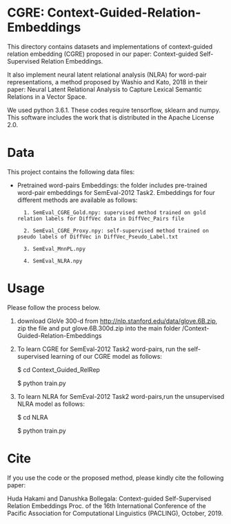 # CGRE: Context-Guided-Relation-Embeddings
This directory contains datasets and implementations of context-guided relation embedding (CGRE) proposed in our paper: Context-guided Self-Supervised Relation Embeddings.

It also implement neural latent relational analysis (NLRA) for word-pair representations, a method proposed by Washio and Kato, 2018 in their paper: Neural Latent Relational Analysis to Capture Lexical Semantic Relations in a Vector Space.

We used python 3.6.1.
These codes require tensorflow, sklearn and numpy.
This software includes the work that is distributed in the Apache License 2.0.
# Data
This project contains the following data files:
- Pretrained word-pairs Embeddings: the folder includes pre-trained word-pair embeddings for SemEval-2012 Task2. Embeddings for four different methods are available as follows:

        1. SemEval_CGRE_Gold.npy: supervised method trained on gold relation labels for DiffVec data in DiffVec_Pairs file
        
        2. SemEval_CGRE_Proxy.npy: self-supervised method trained on pseudo labels of DiffVec in DiffVec_Pseudo_Label.txt
        
        3. SemEval_MnnPL.npy
        
        4. SemEval_NLRA.npy
        
# Usage
Please follow the process below.

1. download GloVe 300-d from http://nlp.stanford.edu/data/glove.6B.zip, zip the file and put glove.6B.300d.zip into the main folder /Context-Guided-Relation-Embeddings

1. To learn CGRE for SemEval-2012 Task2 word-pairs, run the self-supervised learning of our CGRE model as follows:

    $ cd Context_Guided_RelRep

    $ python train.py

2. To learn NLRA for SemEval-2012 Task2 word-pairs,run the unsupervised NLRA model as follows:

    $ cd NLRA

    $ python train.py

# Cite
If you use the code or the proposed method, please kindly cite the following paper: 

Huda Hakami and Danushka Bollegala: Context-guided Self-Supervised Relation Embeddings Proc. of the 16th International Conference of the Pacific Association for Computational Linguistics (PACLING), October, 2019.
